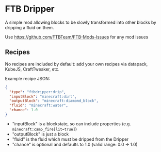 # FTB Dripper

A simple mod allowing blocks to be slowly transformed into other blocks by dripping a fluid on them.

Use https://github.com/FTBTeam/FTB-Mods-Issues for any mod issues

## Recipes

No recipes are included by default: add your own recipes via datapack, KubeJS, CraftTweaker, etc.

Example recipe JSON:

```json
{
  "type": "ftbdripper:drip",
  "inputBlock": "minecraft:dirt",
  "outputBlock": "minecraft:diamond_block",
  "fluid": "minecraft:water",
  "chance": 1.0
}
```

* "inputBlock" is a blockstate, so can include properties (e.g. `minecraft:camp_fire[lit=true]`)
* "outputBlock" is just a block
* "fluid" is the fluid which must be dripped from the Dripper
* "chance" is optional and defaults to 1.0 (valid range: 0.0 -> 1.0)
